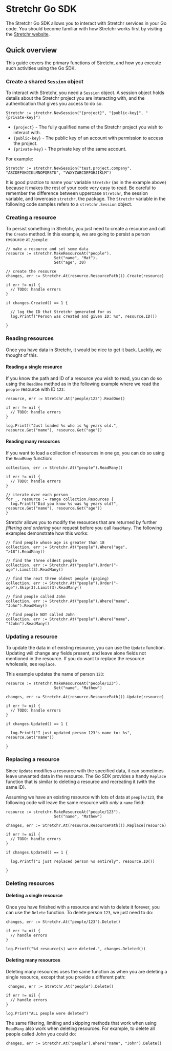 # Stretchr Go SDK

The Stretchr Go SDK allows you to interact with Stretchr services in your Go code.  You should become familiar with how Stretchr works first by visiting the [Stretchr website](http://www.stretchr.com/).

## Quick overview

This guide covers the primary functions of Stretchr, and how you execute such activities using the Go SDK.

### Create a shared `Session` object

To interact with Stretchr, you need a `Session` object.  A session object holds details about the Stretchr project you are interacting with, and the authentication that gives you access to do so.

    Stretchr := stretchr.NewSession("{project}", "{public-key}", "{private-key}")

  * `{project}` - The fully qualified name of the Stretchr project you wish to interact with.
  * `{public-key}` - The public key of an account with permission to access the project.
  * `{private-key}` - The private key of the same account.
  
For example:

    Stretchr := stretchr.NewSession("test.project.company", "ABCDEFGHJIKLMNOPQRSTU", "VWXYZABCDEFGHJIKLM")

  
It is good practice to name your variable `Stretchr` (as in the example above) because it makes the rest of your code very easy to read.  Be careful to remember the difference between uppercase `Stretchr`, the session variable, and lowercase `stretchr`, the package.  The `Stretchr` variable in the following code samples refers to a `stretchr.Session` object.

### Creating a resource

To persist something in Stretchr, you just need to create a resource and call the `Create` method.  In this example, we are going to persist a person resource at `/people`:

    // make a resource and set some data
    resource := stretchr.MakeResourceAt("people").
                         Set("name", "Mat").
                         Set("age", 30)
    
    // create the resource
    changes, err := Stretchr.At(resource.ResourcePath()).Create(resource)
    
    if err != nil {
      // TODO: handle errors
    }
    
    if changes.Created() == 1 {
      
      // log the ID that Stretchr generated for us
      log.Printf("Person was created and given ID: %s", resource.ID())
    
    }
    
### Reading resources

Once you have data in Stretchr, it would be nice to get it back.  Luckily, we thought of this.
    
#### Reading a single resource

If you know the path and ID of a resource you wish to read, you can do so using the `ReadOne` method as in the following example where we read the `people` resource with ID `123`:

    resource, err := Stretchr.At("people/123").ReadOne()
    
    if err != nil {
      // TODO: handle errors
    }
    
    log.Printf("Just loaded %s who is %g years old.", resource.Get("name"), resource.Get("age"))

#### Reading many resources

If you want to load a collection of resources in one go, you can do so using the `ReadMany` function:

    collection, err := Stretchr.At("people").ReadMany()
    
    if err != nil {
      // TODO: handle errors
    }
    
    // iterate over each person
    for _, resource := range collection.Resources {
      log.Printf("Did you know %s was %g years old?", resource.Get("name"), resource.Get("age"))
    }

Stretchr allows you to modify the resources that are returned by further _filtering and ordering_ your request before you call `ReadMany`.  The following examples demonstrate how this works:

    // find people whose age is greater than 18
    collection, err := Stretchr.At("people").Where("age", ">18").ReadMany()

    // find the three oldest people
    collection, err := Stretchr.At("people").Order("-age").Limit(3).ReadMany()

    // find the next three oldest people (paging)
    collection, err := Stretchr.At("people").Order("-age").Skip(3).Limit(3).ReadMany()

    // find people called John
    collection, err := Stretchr.At("people").Where("name", "John").ReadMany()

    // find people NOT called John
    collection, err := Stretchr.At("people").Where("name", "!John").ReadMany()

### Updating a resource

To update the data in of existing resource, you can use the `Update` function.  Updating will change any fields present, and leave alone fields not mentioned in the resource.  If you do want to replace the resource wholesale, see `Replace`.

This example updates the name of person `123`:

    resource := stretchr.MakeResourceAt("people/123").
                         Set("name", "Mathew")
    
    changes, err := Stretchr.At(resource.ResourcePath()).Update(resource)
    
    if err != nil {
      // TODO: handle errors
    }
    
    if changes.Updated() == 1 {
    
      log.Printf("I just updated person 123's name to: %s", resource.Get("name"))
      
    }

### Replacing a resource

Since `Update` modifies a resource with the specified data, it can sometimes leave unwanted data in the resource.  The Go SDK provides a handy `Replace` function that is similar to deleting a resource and recreating it (with the same ID).

Assuming we have an existing resource with lots of data at `people/123`, the following code will leave the same resource with *only* a `name` field:

    resource := stretchr.MakeResourceAt("people/123").
                         Set("name", "Mathew")
    
    changes, err := Stretchr.At(resource.ResourcePath()).Replace(resource)
    
    if err != nil {
      // TODO: handle errors
    }
    
    if changes.Updated() == 1 {
    
      log.Printf("I just replaced person %s entirely", resource.ID())
      
    }
    
### Deleting resources
    
#### Deleting a single resource

Once you have finished with a resource and wish to delete it forever, you can use the `Delete` function.  To delete person `123`, we just need to do:

    changes, err := Stretchr.At("people/123").Delete()
    
    if err != nil {
      // handle errors
    }
    
    log.Printf("%d resource(s) were deleted.", changes.Deleted())
    
#### Deleting many resources

Deleting many resources uses the same function as when you are deleting a single resource, except that you provide a different path:

     changes, err := Stretchr.At("people").Delete()
    
    if err != nil {
      // handle errors
    }
    
    log.Print("ALL people were deleted")

The same filtering, limiting and skipping methods that work when using `ReadMany` also work when deleting resources.  For example, to delete all people called John you could do:

    changes, err := Stretchr.At("people").Where("name", "John").Delete()
    